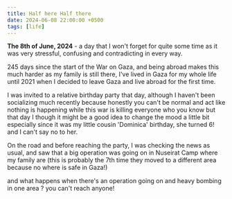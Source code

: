 ```yaml
---
title: Half here Half there
date: 2024-06-08 22:00:00 +0500
tags: [life]
---
```


<b>The 8th of June, 2024</b> - a day that I won't forget for quite some time as it was very stressful, confusing and contradicting in every way.

245 days since the start of the War on Gaza, and being abroad makes this much harder as my family is still there, I've lived in Gaza for my whole life until 2021 when I decided to leave Gaza and live abroad for the first time.

I was invited to a relative birthday party that day, although I haven't been socializing much recently because honestly you can't be normal and act like nothing is happening while this war is killing everyone who you know but that day I though it might be a good idea to change the mood a little bit especially since it was my little cousin 'Dominica' birthday, she turned 6! and I can't say no to her.

On the road and before reaching the party, I was checking the news as usual, and saw that a big operation was going on in Nuseirat Camp where my family are (this is probably the 7th time they moved to a different area because no where is safe in Gaza!)

and what happens when there's an operation going on and heavy bombing in one area ? you can't reach anyone! 